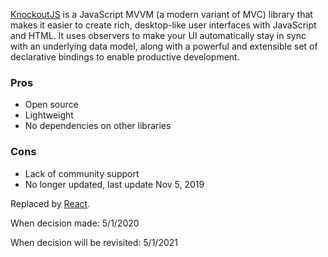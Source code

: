 [KnockoutJS](https://knockoutjs.com/) is a JavaScript MVVM (a modern variant of MVC) library that makes it easier to create rich, desktop-like user interfaces with JavaScript and HTML. It uses observers to make your UI automatically stay in sync with an underlying data model, along with a powerful and extensible set of declarative bindings to enable productive development.

### Pros

- Open source
- Lightweight
- No dependencies on other libraries

### Cons

- Lack of community support
- No longer updated, last update Nov 5, 2019

Replaced by [React]().

When decision made: 5/1/2020

When decision will be revisited: 5/1/2021
